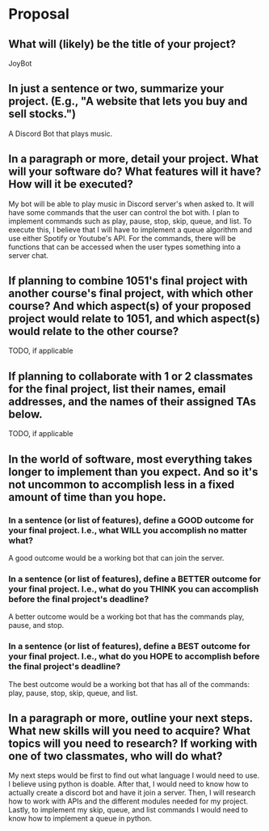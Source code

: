 # Proposal

## What will (likely) be the title of your project?

JoyBot

## In just a sentence or two, summarize your project. (E.g., "A website that lets you buy and sell stocks.")

A Discord Bot that plays music.

## In a paragraph or more, detail your project. What will your software do? What features will it have? How will it be executed?

My bot will be able to play music in Discord server's when asked to. It will have some commands that the user can control the bot with. I plan to implement commands such as play, pause, stop, skip, queue, and list. To execute this, I believe that I will have to implement a queue algorithm and use either Spotify or Youtube's API. For the commands, there will be functions that can be accessed when the user types something into a server chat. 

## If planning to combine 1051's final project with another course's final project, with which other course? And which aspect(s) of your proposed project would relate to 1051, and which aspect(s) would relate to the other course?

TODO, if applicable

## If planning to collaborate with 1 or 2 classmates for the final project, list their names, email addresses, and the names of their assigned TAs below.

TODO, if applicable

## In the world of software, most everything takes longer to implement than you expect. And so it's not uncommon to accomplish less in a fixed amount of time than you hope.

### In a sentence (or list of features), define a GOOD outcome for your final project. I.e., what WILL you accomplish no matter what?

A good outcome would be a working bot that can join the server.

### In a sentence (or list of features), define a BETTER outcome for your final project. I.e., what do you THINK you can accomplish before the final project's deadline?

A better outcome would be a working bot that has the commands play, pause, and stop.

### In a sentence (or list of features), define a BEST outcome for your final project. I.e., what do you HOPE to accomplish before the final project's deadline?

The best outcome would be a working bot that has all of the commands: play, pause, stop, skip, queue, and list.

## In a paragraph or more, outline your next steps. What new skills will you need to acquire? What topics will you need to research? If working with one of two classmates, who will do what?

My next steps would be first to find out what language I would need to use. I believe using python is doable. After that, I would need to know how to actually create a discord bot and have it join a server. Then, I will research how to work with APIs and the different modules needed for my project. Lastly, to implement my skip, queue, and list commands I would need to know how to implement a queue in python.
